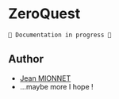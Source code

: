 # ZeroQuest

```
🚧 Documentation in progress 🚧
```
## Author

* [Jean MIONNET](https://github.com/JeanM38)
* ...maybe more I hope !